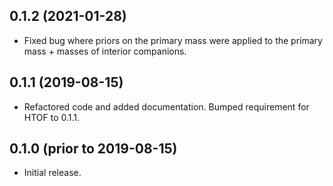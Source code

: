 0.1.2 (2021-01-28)
------------------
- Fixed bug where priors on the primary mass were applied to the primary mass + masses of interior companions.



0.1.1 (2019-08-15)
------------------
- Refactored code and added documentation. Bumped requirement
for HTOF to 0.1.1.

0.1.0 (prior to 2019-08-15)
---------------------------
- Initial release.